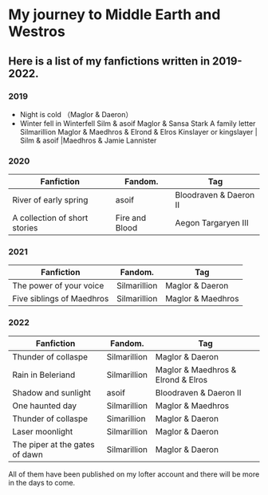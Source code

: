 # My journey to Middle Earth and Westros
## Here is a list of my fanfictions written in 2019-2022. 
### 2019

     
- Night is cold  （Maglor & Daeron）         
- Winter fell in Winterfell    Silm & asoif  Maglor & Sansa Stark
A family letter Silmarillion Maglor & Maedhros & Elrond & Elros
Kinslayer or kingslayer |    Silm & asoif    |Maedhros & Jamie Lannister

### 2020

| Fanfiction  | Fandom.     |   Tag       |
| ----------- | ----------- | ----------- |
|River of early spring|asoif|Bloodraven & Daeron II|
|A collection of short stories|Fire and Blood|Aegon Targaryen III|

### 2021

| Fanfiction  | Fandom.     |   Tag       |
| ----------- | ----------- | ----------- |
|The power of your voice|Silmarillion|Maglor & Daeron|
|Five siblings of Maedhros|Silmarillion|Maglor & Maedhros|

### 2022

| Fanfiction  | Fandom.     |   Tag       |
| ----------- | ----------- | ----------- |
|Thunder of collaspe|Silmarillion|Maglor & Daeron|
|Rain in Beleriand|Silmarillion|Maglor & Maedhros & Elrond & Elros|
|Shadow and sunlight|asoif|Bloodraven & Daeron II|
|One haunted day|Silmarillion|Maglor & Maedhros|
|Thunder of collaspe|Simarillion|Maglor & Daeron|
|Laser moonlight|Silmarillion|Maglor & Daeron|
|The piper at the gates of dawn|Silmarillion|Maglor & Daeron|

All of them have been published on my lofter account and there will be more in the days to come.

